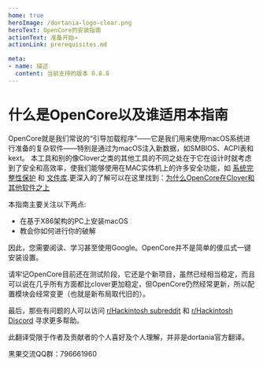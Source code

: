 ```yaml
---
home: true
heroImage: /dortania-logo-clear.png
heroText: OpenCore的安装指南
actionText: 准备开始→
actionLink: prerequisites.md

meta:
- name: 描述
  content: 当前支持的版本 0.8.8
---
```


# 什么是OpenCore以及谁适用本指南

OpenCore就是我们常说的“引导加载程序”——它是我们用来使用macOS系统进行准备的复杂软件——特别是通过为macOS注入新数据，如SMBIOS、ACPI表和kext。 本工具和别的像Clover之类的其他工具的不同之处在于它在设计时就考虑到了安全和高效率，使我们能够使用在MAC实体机上的许多安全功能，如 [系统完整性保护](https://support.apple.com/en-ca/HT204899) 和 [文件库](https://support.apple.com/en-ca/HT204837).更深入的了解可以在这里找到：[为什么OpenCore在Clover和其他软件之上](why-oc.md)

本指南主要关注以下两点:

* 在基于X86架构的PC上安装macOS
* 教会你如何进行你的破解

因此，您需要阅读、学习甚至使用Google。OpenCore并不是简单的傻瓜式一键安装设置。

请牢记OpenCore目前还在测试阶段，它还是个新项目，虽然已经相当稳定，而且可以说在几乎所有方面都比clover更加稳定，但OpenCore仍然经常更新，所以配置模块会经常变更（也就是新布局取代旧的）。

最后，那些有问题的人可以访问 [r/Hackintosh subreddit](https://www.reddit.com/r/hackintosh/) 和 [r/Hackintosh Discord](https://discord.gg/u8V7N5C) 寻求更多帮助。

此翻译受限于作者及贡献者的个人喜好及个人理解，并非是dortania官方翻译。

黑果交流QQ群：796661960
